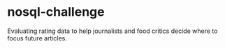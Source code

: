 # nosql-challenge
Evaluating rating data to help journalists and food critics decide where to focus future articles. 

